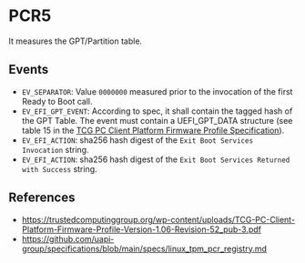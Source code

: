 # PCR5

It measures the GPT/Partition table.


## Events
- `EV_SEPARATOR`: Value `0000000` measured prior to the invocation of
  the first Ready to Boot call.
- `EV_EFI_GPT_EVENT`: According to spec, it shall contain the tagged
  hash of the GPT Table. The event must contain a UEFI_GPT_DATA
  structure (see table 15 in the [TCG PC Client Platform Firmware
  Profile
  Specification](https://trustedcomputinggroup.org/wp-content/uploads/TCG-PC-Client-Platform-Firmware-Profile-Version-1.06-Revision-52_pub-3.pdf)).
- `EV_EFI_ACTION`: sha256 hash digest of the `Exit Boot Services
  Invocation` string.
- `EV_EFI_ACTION`: sha256 hash digest of the `Exit Boot Services
  Returned with Success` string.


## References

- https://trustedcomputinggroup.org/wp-content/uploads/TCG-PC-Client-Platform-Firmware-Profile-Version-1.06-Revision-52_pub-3.pdf
- https://github.com/uapi-group/specifications/blob/main/specs/linux_tpm_pcr_registry.md
